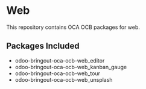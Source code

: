 # Web

This repository contains OCA OCB packages for web.

## Packages Included

- odoo-bringout-oca-ocb-web_editor
- odoo-bringout-oca-ocb-web_kanban_gauge
- odoo-bringout-oca-ocb-web_tour
- odoo-bringout-oca-ocb-web_unsplash
